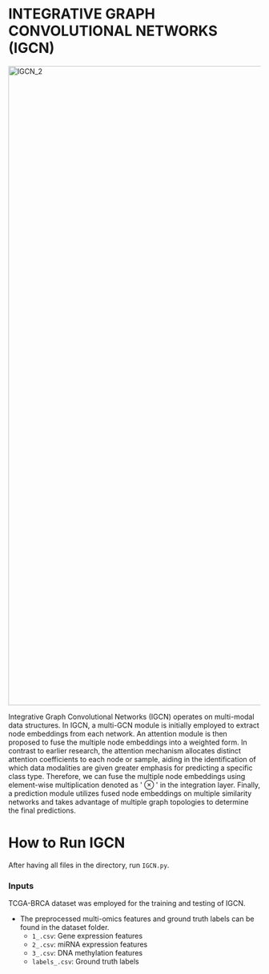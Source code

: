 # INTEGRATIVE GRAPH CONVOLUTIONAL NETWORKS (IGCN)
<img width="1275" alt="IGCN_2" src="https://github.com/bozdaglab/IGCN/assets/71089544/149bdfd7-7d4e-40e6-937c-5b7c13c2240a">

Integrative Graph Convolutional Networks (IGCN) operates on multi-modal data structures. In IGCN, a multi-GCN module is initially employed to extract node embeddings from each network.
An attention module is then proposed to fuse the multiple node embeddings into a weighted form. 
In contrast to earlier research, the attention mechanism allocates distinct attention coefficients to each node or sample,
aiding in the identification of which data modalities are given greater emphasis for predicting a specific class type. Therefore,
we can fuse the multiple node embeddings using element-wise
multiplication denoted as ' $\otimes$ ' in the integration layer.
Finally, a prediction module utilizes fused node
embeddings on multiple similarity networks and takes advantage of multiple graph topologies to determine the final predictions.

# How to Run IGCN
After having all files in the directory, run `IGCN.py`.
### Inputs
TCGA-BRCA dataset was employed for the training and testing of IGCN. 
* The preprocessed multi-omics features and ground truth labels can be found in the dataset folder.
   * `1_.csv`: Gene expression features
   * `2_.csv`: miRNA expression features
   * `3_.csv`: DNA methylation features
   * `labels_.csv`: Ground truth labels

